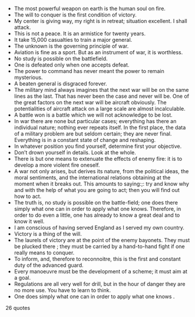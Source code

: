  - The most powerful weapon on earth is the human soul on fire.
 - The will to conquer is the first condition of victory.
 - My center is giving way, my right is in retreat; situation excellent. I shall attack.
 - This is not a peace. It is an armistice for twenty years.
 - It take 15,000 casualties to train a major general.
 - The unknown is the governing principle of war.
 - Aviation is fine as a sport. But as an instrument of war, it is worthless.
 - No study is possible on the battlefield.
 - One is defeated only when one accepts defeat.
 - The power to command has never meant the power to remain mysterious.
 - A beaten general is disgraced forever.
 - The military mind always imagines that the next war will be on the same lines as the last. That has never been the case and never will be. One of the great factors on the next war will be aircraft obviously. The potentialities of aircraft attack on a large scale are almost incalculable.
 - A battle won is a battle which we will not acknowledge to be lost.
 - In war there are none but particular cases; everything has there an individual nature; nothing ever repeats itself. In the first place, the data of a military problem are but seldom certain; they are never final. Everything is in a constant state of change and reshaping.
 - In whatever position you find yourself, determine first your objective.
 - Don’t drown yourself in details. Look at the whole.
 - There is but one means to extenuate the effects of enemy fire: it is to develop a more violent fire oneself.
 - A war not only arises, but derives its nature, from the political ideas, the moral sentiments, and the international relations obtaining at the moment when it breaks out. This amounts to saying:;: try and know why and with the help of what you are going to act; then you will find out how to act.
 - The truth is, no study is possible on the battle-field; one does there simply what one can in order to apply what one knows. Therefore, in order to do even a little, one has already to know a great deal and to know it well.
 - I am conscious of having served England as I served my own country.
 - Victory is a thing of the will.
 - The laurels of victory are at the point of the enemy bayonets. They must be plucked there ; they must be carried by a hand-to-hand fight if one really means to conquer.
 - To inform, and, therefore to reconnoitre, this is the first and constant duty of the advanced guard.
 - Every manoeuvre must be the development of a scheme; it must aim at a goal.
 - Regulations are all very well for drill, but in the hour of danger they are no more use. You have to learn to think.
 - One does simply what one can in order to apply what one knows .

26 quotes